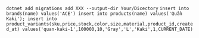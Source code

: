 ﻿`dotnet add migrations add XXX --output-dir Your/Dicectory`
`insert into brands(name) values('ACE')
insert into products(name) values('Quần Kaki');
insert into product_variants(sku,price,stock,color,size,material,product_id,created_at)
values('quan-kaki-1',100000,10,'Gray','L','Kaki',1,CURRENT_DATE)`
